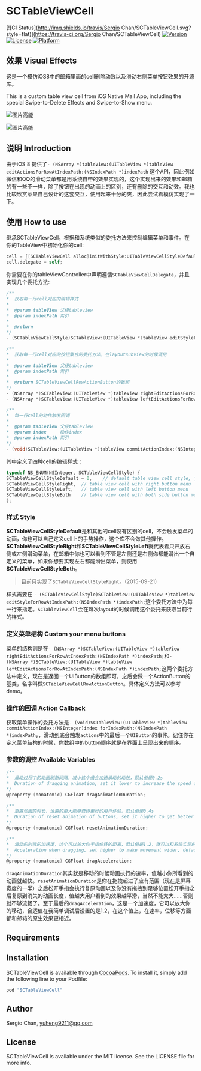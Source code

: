 # SCTableViewCell

[![CI Status](http://img.shields.io/travis/Sergio Chan/SCTableViewCell.svg?style=flat)](https://travis-ci.org/Sergio Chan/SCTableViewCell)
[![Version](https://img.shields.io/cocoapods/v/SCTableViewCell.svg?style=flat)](http://cocoapods.org/pods/SCTableViewCell)
[![License](https://img.shields.io/cocoapods/l/SCTableViewCell.svg?style=flat)](http://cocoapods.org/pods/SCTableViewCell)
[![Platform](https://img.shields.io/cocoapods/p/SCTableViewCell.svg?style=flat)](http://cocoapods.org/pods/SCTableViewCell)

## 效果 Visual Effects

这是一个模仿iOS8中的邮箱里面的cell删除动效以及滑动右侧菜单按钮效果的开源库。

This is a custom table view cell from iOS Native Mail App, including the special Swipe-to-Delete Effects and Swipe-to-Show menu.

![图片高能](https://raw.githubusercontent.com/SergioChan/SCTableViewCell/master/intro1.gif)

![图片高能](https://raw.githubusercontent.com/SergioChan/SCTableViewCell/master/introv0.2.gif)

## 说明 Introduction
由于iOS 8 提供了`- (NSArray *)tableView:(UITableView *)tableView editActionsForRowAtIndexPath:(NSIndexPath *)indexPath` 这个API，因此例如微信和QQ的滑动菜单都是用系统自带的效果实现的，这个实现出来的效果和邮箱的有一些不一样，除了按钮在出现的动画上的区别，还有删除的交互和动效。我也比较欣赏苹果自己设计的这套交互，使用起来十分的爽，因此尝试着模仿实现了一下。

## 使用 How to use

继承SCTableViewCell，根据和系统类似的委托方法来控制编辑菜单和事件。在你的TableView中初始化你的cell:

```Objective-C
cell = [[SCTableViewCell alloc]initWithStyle:UITableViewCellStyleDefault reuseIdentifier:@"reuseIdentifier" inTableView:self.tableView withSCStyle:SCTableViewCellStyleRight];
cell.delegate = self;
```

你需要在你的tableViewController中声明遵循`SCTableViewCellDelegate`，并且实现几个委托方法:

```Objective-C
/**
*  获取每一行cell对应的编辑样式
*
*  @param tableView 父级tableview
*  @param indexPath 索引
*
*  @return
*/
- (SCTableViewCellStyle)SCTableView:(UITableView *)tableView editStyleForRowAtIndexPath:(NSIndexPath *)indexPath;

/**
*  获取每一行cell对应的按钮集合的委托方法，在layoutsubview的时候调用
*
*  @param tableView 父级tableview
*  @param indexPath 索引
*
*  @return SCTableViewCellRowActionButton的数组
*/
- (NSArray *)SCTableView:(UITableView *)tableView rightEditActionsForRowAtIndexPath:(NSIndexPath *)indexPath;
- (NSArray *)SCTableView:(UITableView *)tableView leftEditActionsForRowAtIndexPath:(NSIndexPath *)indexPath;

/**
*  每一行cell的动作触发回调
*
*  @param tableView 父级tableview
*  @param index     动作index
*  @param indexPath 索引
*/
- (void)SCTableView:(UITableView *)tableView commitActionIndex:(NSInteger)index forIndexPath:(NSIndexPath *)indexPath;
```

其中定义了四种cell的编辑样式：

```Objective-C
typedef NS_ENUM(NSInteger, SCTableViewCellStyle) {
SCTableViewCellStyleDefault = 0,    // default table view cell style, just like UITableViewCell
SCTableViewCellStyleRight,  // table view cell with right button menu
SCTableViewCellStyleLeft,   // table view cell with left button menu
SCTableViewCellStyleBoth    // table view cell with both side button menu
};
```
### 样式 Style
**SCTableViewCellStyleDefault**是和其他的cell没有区别的cell，不会触发菜单的动画，你也可以自己定义cell上的手势操作，这个库不会做其他操作。**SCTableViewCellStyleRight**和**SCTableViewCellStyleLeft**就代表着只开放右侧或左侧滑动菜单，在邮箱中你也可以看到不管是左侧还是右侧你都能滑出一个自定义的菜单，如果你想要实现左右都能滑出菜单，则使用**SCTableViewCellStyleBoth**。

> 目前只实现了`SCTableViewCellStyleRight`。(2015-09-21)

样式需要在
`- (SCTableViewCellStyle)SCTableView:(UITableView *)tableView editStyleForRowAtIndexPath:(NSIndexPath *)indexPath;`这个委托方法中为每一行来指定。`SCTableViewCell`会在每次layout的时候调用这个委托来获取当前行的样式。

### 定义菜单结构 Custom your menu buttons
菜单的结构则是在`- (NSArray *)SCTableView:(UITableView *)tableView rightEditActionsForRowAtIndexPath:(NSIndexPath *)indexPath;`和`- (NSArray *)SCTableView:(UITableView *)tableView leftEditActionsForRowAtIndexPath:(NSIndexPath *)indexPath;`这两个委托方法中定义，现在是返回一个UIButton的数组即可，之后会做一个ActionButton的基类，名字叫做`SCTableViewCellRowActionButton`。具体定义方法可以参考demo。

### 操作的回调 Action Callback
获取菜单操作的委托方法是`- (void)SCTableView:(UITableView *)tableView commitActionIndex:(NSInteger)index forIndexPath:(NSIndexPath *)indexPath;`，滑动到底会触发`actions`中的最后一个`UIButton`的事件。记住你在定义菜单结构的时候，你数组中的button顺序就是在界面上呈现出来的顺序。

### 参数的调控 Available Variables

```Objective-C
/**
*  滑动过程中的动画刷新间隔，减小这个值会加速滑动的动效，默认值是0.2s
*  Duration of dragging animation, set it lower to increase the speed of dragging, default is 0.2s
*/
@property (nonatomic) CGFloat dragAnimationDuration;

/**
*  重置动画的时长，设置的更大能够获得更好的用户体验，默认值是0.4s
*  Duration of reset animation of buttons, set it higher to get better user experience, default is 0.4s
*/
@property (nonatomic) CGFloat resetAnimationDuration;

/**
*  滑动的时候的加速度，这个可以放大你手指位移的距离，默认值是1.2，就可以和系统实现的效果差不多了
*  Acceleration when dragging, set higher to make movement wider, default is 1.2, which is similar to the effect of system implementation
*/
@property (nonatomic) CGFloat dragAcceleration;
```

`dragAnimationDuration`其实就是移动的时候动画执行的速率，值越小你所看到的动画就越快。`resetAnimationDuration`是你在拖拽超过了应有范围（现在是屏幕宽度的一半）之后松开手指会执行复原动画以及你没有拖拽到足够位置松开手指之后复原到消失的动画长度，值越大用户看到的效果越平滑，当然不能太大……否则就不够流畅了。至于最后的`dragAcceleration`，这是一个加速度，它可以放大你的移动，合适值在我简单调试后设置的是1.2，在这个值上，在速率，位移等方面都和邮箱的原生效果更相近。

## Requirements

## Installation

SCTableViewCell is available through [CocoaPods](http://cocoapods.org). To install
it, simply add the following line to your Podfile:

```ruby
pod "SCTableViewCell"
```

## Author

Sergio Chan, yuheng9211@qq.com

## License

SCTableViewCell is available under the MIT license. See the LICENSE file for more info.
